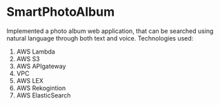 # SmartPhotoAlbum
Implemented a photo album web application, that can be searched using natural language through both text and voice. 
Technologies used:
1. AWS Lambda
2. AWS S3
3. AWS APIgateway
4. VPC
5. AWS LEX
6. AWS Rekogintion
7. AWS ElasticSearch
